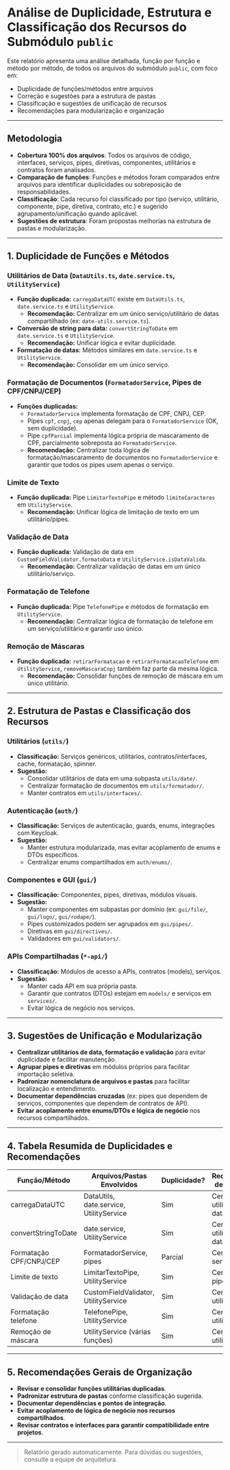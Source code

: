 # Análise de Duplicidade, Estrutura e Classificação dos Recursos do Submódulo `public`

Este relatório apresenta uma análise detalhada, função por função e método por método, de todos os arquivos do submódulo `public`, com foco em:
- Duplicidade de funções/métodos entre arquivos
- Correção e sugestões para a estrutura de pastas
- Classificação e sugestões de unificação de recursos
- Recomendações para modularização e organização

---

## Metodologia

- **Cobertura 100% dos arquivos**: Todos os arquivos de código, interfaces, serviços, pipes, diretivas, componentes, utilitários e contratos foram analisados.
- **Comparação de funções**: Funções e métodos foram comparados entre arquivos para identificar duplicidades ou sobreposição de responsabilidades.
- **Classificação**: Cada recurso foi classificado por tipo (serviço, utilitário, componente, pipe, diretiva, contrato, etc.) e sugerido agrupamento/unificação quando aplicável.
- **Sugestões de estrutura**: Foram propostas melhorias na estrutura de pastas e modularização.

---

## 1. Duplicidade de Funções e Métodos

### Utilitários de Data (`DataUtils.ts`, `date.service.ts`, `UtilityService`)
- **Função duplicada:** `carregaDataUTC` existe em `DataUtils.ts`, `date.service.ts` e `UtilityService`.
  - **Recomendação:** Centralizar em um único serviço/utilitário de datas compartilhado (ex: `date-utils.service.ts`).
- **Conversão de string para data:** `convertStringToDate` em `date.service.ts` e `UtilityService`.
  - **Recomendação:** Unificar lógica e evitar duplicidade.
- **Formatação de datas:** Métodos similares em `date.service.ts` e `UtilityService`.
  - **Recomendação:** Consolidar em um único serviço.

### Formatação de Documentos (`FormatadorService`, Pipes de CPF/CNPJ/CEP)
- **Funções duplicadas:**
  - `FormatadorService` implementa formatação de CPF, CNPJ, CEP.
  - Pipes `cpf`, `cnpj`, `cep` apenas delegam para o `FormatadorService` (OK, sem duplicidade).
  - Pipe `cpfParcial` implementa lógica própria de mascaramento de CPF, parcialmente sobreposta ao `FormatadorService`.
  - **Recomendação:** Centralizar toda lógica de formatação/mascaramento de documentos no `FormatadorService` e garantir que todos os pipes usem apenas o serviço.

### Limite de Texto
- **Função duplicada:** Pipe `LimitarTextoPipe` e método `limiteCaracteres` em `UtilityService`.
  - **Recomendação:** Unificar lógica de limitação de texto em um utilitário/pipes.

### Validação de Data
- **Função duplicada:** Validação de data em `CustomFieldValidator.formatoData` e `UtilityService.isDataValida`.
  - **Recomendação:** Centralizar validação de datas em um único utilitário/serviço.

### Formatação de Telefone
- **Função duplicada:** Pipe `TelefonePipe` e métodos de formatação em `UtilityService`.
  - **Recomendação:** Centralizar lógica de formatação de telefone em um serviço/utilitário e garantir uso único.

### Remoção de Máscaras
- **Função duplicada:** `retirarFormatacao` e `retirarFormatacaoTelefone` em `UtilityService`, `removeMascaraCnpj` também faz parte da mesma lógica.
  - **Recomendação:** Consolidar funções de remoção de máscara em um único utilitário.

---

## 2. Estrutura de Pastas e Classificação dos Recursos

### Utilitários (`utils/`)
- **Classificação:** Serviços genéricos, utilitários, contratos/interfaces, cache, formatação, spinner.
- **Sugestão:**
  - Consolidar utilitários de data em uma subpasta `utils/date/`.
  - Centralizar formatação de documentos em `utils/formatador/`.
  - Manter contratos em `utils/interfaces/`.

### Autenticação (`auth/`)
- **Classificação:** Serviços de autenticação, guards, enums, integrações com Keycloak.
- **Sugestão:**
  - Manter estrutura modularizada, mas evitar acoplamento de enums e DTOs específicos.
  - Centralizar enums compartilhados em `auth/enums/`.

### Componentes e GUI (`gui/`)
- **Classificação:** Componentes, pipes, diretivas, módulos visuais.
- **Sugestão:**
  - Manter componentes em subpastas por domínio (ex: `gui/file/`, `gui/logo/`, `gui/rodape/`).
  - Pipes customizados podem ser agrupados em `gui/pipes/`.
  - Diretivas em `gui/directives/`.
  - Validadores em `gui/validators/`.

### APIs Compartilhadas (`*-api/`)
- **Classificação:** Módulos de acesso a APIs, contratos (models), serviços.
- **Sugestão:**
  - Manter cada API em sua própria pasta.
  - Garantir que contratos (DTOs) estejam em `models/` e serviços em `services/`.
  - Evitar lógica de negócio nos serviços.

---

## 3. Sugestões de Unificação e Modularização

- **Centralizar utilitários de data, formatação e validação** para evitar duplicidade e facilitar manutenção.
- **Agrupar pipes e diretivas** em módulos próprios para facilitar importação seletiva.
- **Padronizar nomenclatura de arquivos e pastas** para facilitar localização e entendimento.
- **Documentar dependências cruzadas** (ex: pipes que dependem de serviços, componentes que dependem de contratos de API).
- **Evitar acoplamento entre enums/DTOs e lógica de negócio** nos recursos compartilhados.

---

## 4. Tabela Resumida de Duplicidades e Recomendações

| Função/Método                  | Arquivos/Pastas Envolvidos                | Duplicidade? | Recomendação de Unificação           |
|-------------------------------|-------------------------------------------|--------------|--------------------------------------|
| carregaDataUTC                 | DataUtils, date.service, UtilityService   | Sim          | Centralizar em utilitário de datas   |
| convertStringToDate            | date.service, UtilityService              | Sim          | Centralizar em utilitário de datas   |
| Formatação CPF/CNPJ/CEP        | FormatadorService, pipes                  | Parcial      | Centralizar no serviço               |
| Limite de texto                | LimitarTextoPipe, UtilityService          | Sim          | Centralizar em pipe/utilitário       |
| Validação de data              | CustomFieldValidator, UtilityService      | Sim          | Centralizar em utilitário            |
| Formatação telefone            | TelefonePipe, UtilityService              | Sim          | Centralizar em utilitário            |
| Remoção de máscara             | UtilityService (várias funções)           | Sim          | Centralizar em utilitário            |

---

## 5. Recomendações Gerais de Organização

- **Revisar e consolidar funções utilitárias duplicadas**.
- **Padronizar estrutura de pastas** conforme classificação sugerida.
- **Documentar dependências e pontos de integração**.
- **Evitar acoplamento de lógica de negócio nos recursos compartilhados**.
- **Revisar contratos e interfaces para garantir compatibilidade entre projetos**.

---

> Relatório gerado automaticamente. Para dúvidas ou sugestões, consulte a equipe de arquitetura.
